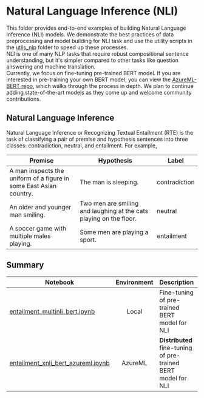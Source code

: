 # Natural Language Inference (NLI)  

This folder provides end-to-end examples of building Natural Language Inference (NLI) models. We
demonstrate the best practices of data preprocessing and model building for NLI task and use the
utility scripts in the [utils_nlp](../../utils_nlp) folder to speed up these processes.  
NLI is one of many NLP tasks that require robust compositional sentence understanding, but it's
simpler compared to other tasks like question answering and machine translation.  
 Currently, we focus on fine-tuning pre-trained BERT model. If you are interested in pre-training your own BERT model, you can view the [AzureML-BERT repo](https://github.com/microsoft/AzureML-BERT), which walks through the process in depth.  We plan to continue adding state-of-the-art models as they come up and welcome community contributions.

## Natural Language Inference

Natural Language Inference or Recognizing Textual Entailment (RTE) is the task of classifying
a pair of premise and hypothesis sentences into three classes: contradiction, neutral, and
entailment. For example,  

|Premise|Hypothesis|Label|
|-------|----------|-----|
|A man inspects the uniform of a figure in some East Asian country.|The man is sleeping.|contradiction|
|An older and younger man smiling.|Two men are smiling and laughing at the cats playing on the floor.|neutral|
|A soccer game with multiple males playing.|Some men are playing a sport.|entailment|

## Summary

|Notebook|Environment|Description|Dataset|
|--------|:-----------:|-------|----------|
|[entailment_multinli_bert.ipynb](entailment_multinli_bert.ipynb)|Local|Fine-tuning of pre-trained BERT model for NLI|[MultiNLI](https://www.nyu.edu/projects/bowman/multinli/)|
|[entailment_xnli_bert_azureml.ipynb](entailment_xnli_bert_azureml.ipynb)|AzureML|**Distributed** fine-tuning of pre-trained BERT model for NLI|[XNLI](https://www.nyu.edu/projects/bowman/xnli/)|Yes
